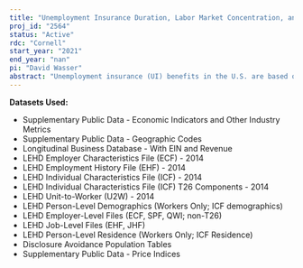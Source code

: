 ```yaml
---
title: "Unemployment Insurance Duration, Labor Market Concentration, and Match Quality: Evidence from the Great Recession"
proj_id: "2564"
status: "Active"
rdc: "Cornell"
start_year: "2021"
end_year: "nan"
pi: "David Wasser"
abstract: "Unemployment insurance (UI) benefits in the U.S. are based on state-level labor market conditions. Labor markets in practice, however, are local. Understanding the interaction between local labor market concentration and the generosity of UI benefits therefore helps us learn more about the role of local labor markets in shaping outcomes for unemployed workers. Most of the existing literature on UI extensions finds no effect on the quality of subsequent employment matches. Motivated by the local nature of labor markets, I contribute to this literature by providing the first evidence of how local labor market concentration affects the quality of matches following an unemployment spell. I propose using the Employer Characteristics File, Employment History File, Unit-to-Worker Impute File, Individual Characteristics File, and Individual Characteristics T26 Components file from the Longitudinal Employer-Household Dynamics (LEHD) program at the U.S. Census Bureau from 2005 to 2015 to study UI benefit extensions during the Great Recession. I will use a differences-in-differences approach that exploits a natural experiment which caused longer eligibility for benefits in some states with otherwise similar labor market conditions as other states. My main approach will estimate how labor market outcomes are affected by the interaction of these exogenous changes in UI benefit duration at the state level and local labor market concentration. I expect to find that the length of nonemployment spells is longer in more concentrated labor markets, and that wages at new jobs are higher in more concentrated markets that have more generous UI benefits."
---
```


**Datasets Used:**

  - Supplementary Public Data - Economic Indicators and Other Industry Metrics 
  - Supplementary Public Data - Geographic Codes 
  - Longitudinal Business Database - With EIN and Revenue 
  - LEHD Employer Characteristics File (ECF) - 2014 
  - LEHD Employment History File (EHF) - 2014 
  - LEHD Individual Characteristics File (ICF) - 2014 
  - LEHD Individual Characteristics File (ICF) T26 Components - 2014 
  - LEHD Unit-to-Worker (U2W) - 2014 
  - LEHD Person-Level Demographics (Workers Only; ICF demographics) 
  - LEHD Employer-Level Files (ECF, SPF, QWI; non-T26) 
  - LEHD Job-Level Files (EHF, JHF) 
  - LEHD Person-Level Residence (Workers Only; ICF Residence) 
  - Disclosure Avoidance Population Tables 
  - Supplementary Public Data - Price Indices 

